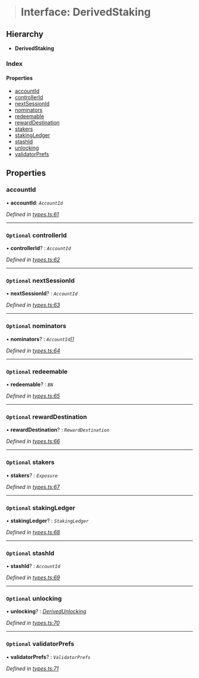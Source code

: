 > # Interface: DerivedStaking

## Hierarchy

* **DerivedStaking**

### Index

#### Properties

* [accountId](_types_.derivedstaking.md#accountid)
* [controllerId](_types_.derivedstaking.md#optional-controllerid)
* [nextSessionId](_types_.derivedstaking.md#optional-nextsessionid)
* [nominators](_types_.derivedstaking.md#optional-nominators)
* [redeemable](_types_.derivedstaking.md#optional-redeemable)
* [rewardDestination](_types_.derivedstaking.md#optional-rewarddestination)
* [stakers](_types_.derivedstaking.md#optional-stakers)
* [stakingLedger](_types_.derivedstaking.md#optional-stakingledger)
* [stashId](_types_.derivedstaking.md#optional-stashid)
* [unlocking](_types_.derivedstaking.md#optional-unlocking)
* [validatorPrefs](_types_.derivedstaking.md#optional-validatorprefs)

## Properties

###  accountId

• **accountId**: *`AccountId`*

*Defined in [types.ts:61](https://github.com/polkadot-js/api/blob/c331cd5/packages/api-derive/src/types.ts#L61)*

___

### `Optional` controllerId

• **controllerId**? : *`AccountId`*

*Defined in [types.ts:62](https://github.com/polkadot-js/api/blob/c331cd5/packages/api-derive/src/types.ts#L62)*

___

### `Optional` nextSessionId

• **nextSessionId**? : *`AccountId`*

*Defined in [types.ts:63](https://github.com/polkadot-js/api/blob/c331cd5/packages/api-derive/src/types.ts#L63)*

___

### `Optional` nominators

• **nominators**? : *`AccountId`[]*

*Defined in [types.ts:64](https://github.com/polkadot-js/api/blob/c331cd5/packages/api-derive/src/types.ts#L64)*

___

### `Optional` redeemable

• **redeemable**? : *`BN`*

*Defined in [types.ts:65](https://github.com/polkadot-js/api/blob/c331cd5/packages/api-derive/src/types.ts#L65)*

___

### `Optional` rewardDestination

• **rewardDestination**? : *`RewardDestination`*

*Defined in [types.ts:66](https://github.com/polkadot-js/api/blob/c331cd5/packages/api-derive/src/types.ts#L66)*

___

### `Optional` stakers

• **stakers**? : *`Exposure`*

*Defined in [types.ts:67](https://github.com/polkadot-js/api/blob/c331cd5/packages/api-derive/src/types.ts#L67)*

___

### `Optional` stakingLedger

• **stakingLedger**? : *`StakingLedger`*

*Defined in [types.ts:68](https://github.com/polkadot-js/api/blob/c331cd5/packages/api-derive/src/types.ts#L68)*

___

### `Optional` stashId

• **stashId**? : *`AccountId`*

*Defined in [types.ts:69](https://github.com/polkadot-js/api/blob/c331cd5/packages/api-derive/src/types.ts#L69)*

___

### `Optional` unlocking

• **unlocking**? : *[DerivedUnlocking](../modules/_types_.md#derivedunlocking)*

*Defined in [types.ts:70](https://github.com/polkadot-js/api/blob/c331cd5/packages/api-derive/src/types.ts#L70)*

___

### `Optional` validatorPrefs

• **validatorPrefs**? : *`ValidatorPrefs`*

*Defined in [types.ts:71](https://github.com/polkadot-js/api/blob/c331cd5/packages/api-derive/src/types.ts#L71)*